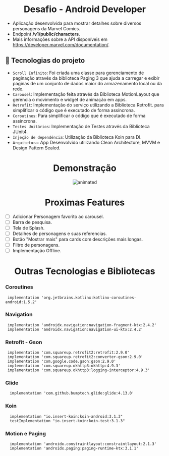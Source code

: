 <h1 align="center"> Desafio - Android Developer </h1>

- Aplicação desenvolvida para mostrar detalhes sobre diversos personagens da Marvel Comics.
- Endpoint  <strong>/v1/public/characters</strong>.
- Mais informações sobre a API disponíveis em https://developer.marvel.com/documentation/.

## :hammer: Tecnologias do projeto

- `Scroll Infinito`: Foi criada uma classe para gerenciamento de paginação através da biblioteca Paging 3 que ajuda a carregar e exibir páginas de um conjunto de dados maior do armazenamento local ou da rede.
- `Carousel`: Implementação feita através da Biblioteca MotionLayout que gerencia o movimento e widget de animação em apps.
- `Retrofit`: Implementação do serviço utilizando a Biblioteca Retrofit. para simplificar o código que é executado de forma assíncrona.
- `Coroutines`: Para simplificar o código que é executado de forma assíncrona.
- `Testes Unitários`: Implementação de Testes através da Biblioteca JUnit4.
- `Injeção de dependência`: Utilização da Biblioteca Koin para DI.
- `Arquitetura`: App Desenvolvido utilizando Clean Architecture, MVVM e Design Pattern Sealed.

<h1 align="center"> Demonstração </h1>
<p align="center">
  <img src="https://user-images.githubusercontent.com/67174577/164967345-0381ee14-77de-4796-8f34-2f18ed102090.gif" alt="animated" />
</p>

<h1 align="center"> Proximas Features </h1>

- [ ] Adicionar Personagem favorito ao carousel.
- [ ] Barra de pesquisa.
- [ ] Tela de Splash.
- [ ] Detalhes de personagens e suas referencias.
- [ ] Botão "Mostrar mais" para cards com descrições mais longas.
- [ ] Filtro de personagens.
- [ ] Implementação Offline.

<h1 align="center"> Outras Tecnologias e Bibliotecas </h1>

<h3> Coroutines </h3>

```
 implementation 'org.jetbrains.kotlinx:kotlinx-coroutines-android:1.5.2'
```

<h3> Navigation </h3>

```
 implementation 'androidx.navigation:navigation-fragment-ktx:2.4.2'
 implementation 'androidx.navigation:navigation-ui-ktx:2.4.2'
```

<h3> Retrofit - Gson </h3>

```
 implementation 'com.squareup.retrofit2:retrofit:2.9.0'
 implementation 'com.squareup.retrofit2:converter-gson:2.9.0'
 implementation 'com.google.code.gson:gson:2.9.0'
 implementation 'com.squareup.okhttp3:okhttp:4.9.3'
 implementation 'com.squareup.okhttp3:logging-interceptor:4.9.3'
```

<h3> Glide </h3>

```
  implementation 'com.github.bumptech.glide:glide:4.13.0'
```

<h3> Koin </h3>

```
  implementation "io.insert-koin:koin-android:3.1.3"
  testImplementation "io.insert-koin:koin-test:3.1.3"
```

<h3> Motion e Paging </h3>

```
  implementation 'androidx.constraintlayout:constraintlayout:2.1.3'
  implementation 'androidx.paging:paging-runtime-ktx:3.1.1'
```

